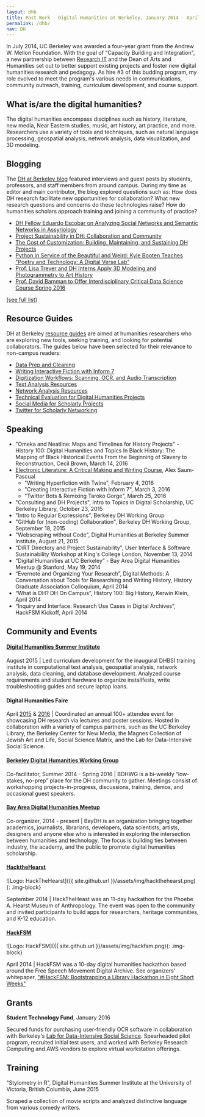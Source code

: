 ```yaml
---
layout: dhb
title: Past Work - Digital Humanities at Berkeley, January 2014 - April 2016
permalink: /dhb/
nav: DH
---
```



In July 2014, UC Berkeley was awarded a four-year grant from the Andrew W. Mellon Foundation. With the goal of "Capacity Building and Integration", a new partnership between [Research IT](http://research-it.berkeley.edu) and the Dean of Arts and Humanities set out to better support existing projects and foster new digital humanities research and pedagogy. As hire #3 of this budding program, my role evolved to meet the program's various needs in communications, community outreach, training, curriculum development, and course support.

## What is/are the digital humanities? 
The digital humanities encompass disciplines such as history, literature, new media, Near Eastern studies, music, art history, art practice, and more. Researchers use a variety of tools and techniques, such as natural language processing, geospatial analysis, network analysis, data visualization, and 3D modeling. 

## Blogging
The [DH at Berkeley blog](http://digitalhumanities.berkeley.edu/blog) featured interviews and guest posts by students, professors, and staff members from around campus. During my time as editor and main contributor, the blog explored questions such as: How does DH research facilitate new opportunities for collaboration? What new research questions and concerns do these technologies raise? How do humanities scholars approach training and joining a community of practice?  

- [DH Fellow Eduardo Escobar on Analyzing Social Networks and Semantic Networks in Assyriology](http://digitalhumanities.berkeley.edu/blog/15/11/24/dh-fellow-eduardo-escobar-analyzing-social-networks-and-semantic-networks-assyriology)
- [Project Sustainability in DH: Collaboration and Community](http://digitalhumanities.berkeley.edu/blog/15/05/01/project-sustainability-dh-collaboration-and-community)
- [The Cost of Customization: Building, Maintaining, and Sustaining DH Projects](http://digitalhumanities.berkeley.edu/blog/15/04/23/cost-customization-building-maintaining-and-sustaining-dh-projects)
- [Python in Service of the Beautiful and Weird: Kyle Booten Teaches "Poetry and Technology: A Digital Verse Lab"](http://digitalhumanities.berkeley.edu/blog/15/08/16/python-service-beautiful-and-weird-kyle-booten-teaches-poetry-and-technology-digital)
- [Prof. Lisa Trever and DH Interns Apply 3D Modeling and Photogrammetry to Art History](http://digitalhumanities.berkeley.edu/blog/15/09/02/prof-lisa-trever-and-dh-interns-apply-3d-modeling-and-photogrammetry-art-history)
- [Prof. David Bamman to Offer Interdisciplinary Critical Data Science Course Spring 2016](http://digitalhumanities.berkeley.edu/blog/15/11/09/prof-david-bamman-offer-interdisciplinary-critical-data-science-course-spring-2016)

[(see full list)](/dhb/blogging)

## Resource Guides
DH at Berkeley [resource guides](http://digitalhumanities.berkeley.edu/resources) are aimed at humanities researchers who are exploring new tools, seeking training, and looking for potential collaborators. The guides below have been selected for their relevance to non-campus readers:

- [Data Prep and Cleaning](http://digitalhumanities.berkeley.edu/data-prep-and-cleaning)
- [Writing Interactive Fiction with Inform 7](http://digitalhumanities.berkeley.edu/writing-interactive-fiction-inform-7)
- [Digitization Workflows: Scanning, OCR, and Audio Transcription](http://digitalhumanities.berkeley.edu/resources/digitization-workflows-scanning-ocr-and-audio-transcription)
- [Text Analysis Resources](http://digitalhumanities.berkeley.edu/resources/text-analysis-resources)
- [Network Analysis Resources](http://digitalhumanities.berkeley.edu/resources/network-analysis-resources)
- [Technical Evaluation for Digital Humanities Projects](http://digitalhumanities.berkeley.edu/resources/technical-evaluation-digital-humanities-projects)
- [Social Media for Scholarly Projects](http://digitalhumanities.berkeley.edu/resources/social-media-scholarly-projects)
- [Twitter for Scholarly Networking](http://digitalhumanities.berkeley.edu/twitter-scholarly-networking)

## Speaking

- "Omeka and Neatline: Maps and Timelines for History Projects" - History 100: Digital Humanities and Topics In Black History: The Mapping of Black Historical Events From the Beginning of Slavery to Reconstruction, Cecil Brown, March 14, 2016
- [Electronic Literature: A Critical Making and Writing Course](http://eliterature.digitalhumanities.berkeley.edu/), Alex Saum-Pascual
    - "Writing Hyperfiction with Twine", February 4, 2016
    - "Creating Interactive Fiction with Inform 7", March 3, 2016
    - "Twitter Bots & Remixing Taroko Gorge", March 25, 2016
- "Consulting and DH Projects", Intro to Topics in Digital Scholarship, UC Berkeley Library, October 23, 2015
- "Intro to Regular Expressions", Berkeley DH Working Group 
- "GitHub for (non-coding) Collaboration", Berkeley DH Working Group, September 18, 2015
- "Webscraping without Code", Digital Humanities at Berkeley Summer Institute, August 21, 2015
- "DiRT Directory and Project Sustainability", User Interface & Software Sustainability Workshop at King's College London, November 13, 2014
- “Digital Humanities at UC Berkeley” - Bay Area Digital Humanities Meetup @ Stanford, May 19, 2014
- “Evernote and Organizing Your Research”, Digital Methods: A Conversation about Tools for Researching and Writing History, History Graduate Association Colloquium, April 2014
- “What is DH? DH On Campus”, History 100: Big History, Kerwin Klein, April 2014
- “Inquiry and Interface: Research Use Cases in Digital Archives”, HackFSM Kickoff, April 2014

## Community and Events

#### [Digital Humanities Summer Institute](http://digitalhumanities.berkeley.edu/summer-institute-2015)
August 2015 \| Led curriculum development for the inaugural DHBSI training institute in computational text analysis, geospatial analysis, network analysis, data cleaning, and database development. Analyzed course requirements and student hardware to organize installfests, write troubleshooting guides and secure laptop loans.

#### Digital Humanities Faire
April [2015](http://digitalhumanities.berkeley.edu/blog/15/04/15/dh-community-gathers-3rd-berkeley-digital-humanities-faire) & [2016](http://digitalhumanities.berkeley.edu/dhfaire2016) \| Coordinated an annual 100+ attendee event for showcasing DH research via lectures and poster sessions. Hosted in collaboration with a variety of campus partners, such as the UC Berkeley Library, the Berkeley Center for New Media, the Magnes Collection of Jewish Art and Life, Social Science Matrix, and the Lab for Data-Intensive Social Science.

#### [Berkeley Digital Humanities Working Group](http://berkeley-dhwg.org/)

Co-facilitator, Summer 2014 - Spring 2016 \| BDHWG  is a bi-weekly “low-stakes, no-prep” place for the DH community to gather. Meetings consist of workshopping projects-in-progress, discussions, training, demos, and occasional guest speakers.

#### [Bay Area Digital Humanities Meetup](http://www.meetup.com/BayAreaDH/)
Co-organizer, 2014 - present \| BayDH is an organization bringing together academics, journalists, librarians, developers, data scientists, artists, designers and anyone else who is interested in exploring the intersection between humanities and technology. The focus is building ties between industry, the academy, and the public to promote digital humanities scholarship.

#### [HacktheHearst](http://digitalhumanities.berkeley.edu/projects/hackthehearst)
![Logo: HackTheHearst]({{ site.github.url }}/assets/img/hackthehearst.png){: .img-block}

September 2014 \| HackTheHeast was an 11-day hackathon for the Phoebe A. Hearst Museum of Anthropology. The event was open to the community and invited participants to build apps for researchers, heritage communities, and K-12 education.

#### [HackFSM](http://digitalhumanities.berkeley.edu/projects/hackfsm)
![Logo: HackFSM]({{ site.github.url }}/assets/img/hackfsm.png){: .img-block}

April 2014 \| HackFSM was a 10-day digital humanities hackathon based around the Free Speech Movement Digital Archive. See organizers' whitepaper, ["#HackFSM: Bootstrapping a Library Hackathon in Eight Short Weeks"](http://research-it.berkeley.edu/publications/hackfsm-bootstrapping-library-hackathon-eight-short-weeks)

## Grants
**Student Technology Fund**, January 2016

Secured funds for purchasing user-friendly OCR software in collaboration with Berkeley's [Lab for Data-Intensive Social Science](http://dlab.berkeley.edu/). Spearheaded pilot program, recruited initial test users, and worked with Berkeley Research Computing and AWS vendors to explore virtual workstation offerings.
 
## Training
"Stylometry in R", Digital Humanities Summer Institute at the University of Victoria, British Columbia, June 2015

Scraped a collection of movie scripts and analyzed distinctive language from various comedy writers.
